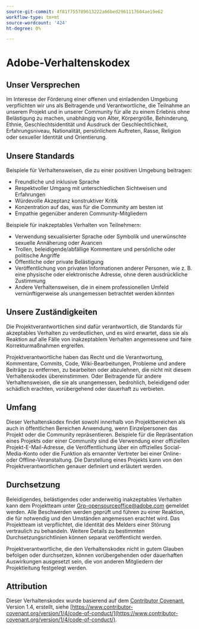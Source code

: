 ```yaml
---
source-git-commit: 4f81f755789613222a66bed2961117604ae19e62
workflow-type: tm+mt
source-wordcount: '424'
ht-degree: 0%

---
```

# Adobe-Verhaltenskodex

## Unser Versprechen

Im Interesse der Förderung einer offenen und einladenden Umgebung verpflichten wir uns als Beitragende und Verantwortliche, die Teilnahme an unserem Projekt und in unserer Community für alle zu einem Erlebnis ohne Belästigung zu machen, unabhängig von Alter, Körpergröße, Behinderung, Ethnie, Geschlechtsidentität und Ausdruck der Geschlechtlichkeit, Erfahrungsniveau, Nationalität, persönlichem Auftreten, Rasse, Religion oder sexueller Identität und Orientierung.

## Unsere Standards

Beispiele für Verhaltensweisen, die zu einer positiven Umgebung beitragen:

* Freundliche und inklusive Sprache
* Respektvoller Umgang mit unterschiedlichen Sichtweisen und Erfahrungen
* Würdevolle Akzeptanz konstruktiver Kritik
* Konzentration auf das, was für die Community am besten ist
* Empathie gegenüber anderen Community-Mitgliedern

Beispiele für inakzeptables Verhalten von Teilnehmern:

* Verwendung sexualisierter Sprache oder Symbolik und unerwünschte sexuelle Annäherung oder Avancen
* Trollen, beleidigende/abfällige Kommentare und persönliche oder politische Angriffe
* Öffentliche oder private Belästigung
* Veröffentlichung von privaten Informationen anderer Personen, wie z. B. eine physische oder elektronische Adresse, ohne deren ausdrückliche Zustimmung
* Andere Verhaltensweisen, die in einem professionellen Umfeld vernünftigerweise als unangemessen betrachtet werden könnten

## Unsere Zuständigkeiten

Die Projektverantwortlichen sind dafür verantwortlich, die Standards für akzeptables Verhalten zu verdeutlichen, und es wird erwartet, dass sie als Reaktion auf alle Fälle von inakzeptablem Verhalten angemessene und faire Korrekturmaßnahmen ergreifen.

Projektverantwortliche haben das Recht und die Verantwortung, Kommentare, Commits, Code, Wiki-Bearbeitungen, Probleme und andere Beiträge zu entfernen, zu bearbeiten oder abzulehnen, die nicht mit diesem Verhaltenskodex übereinstimmen. Oder Beitragende für andere Verhaltensweisen, die sie als unangemessen, bedrohlich, beleidigend oder schädlich erachten, vorübergehend oder dauerhaft zu verbieten.

## Umfang

Dieser Verhaltenskodex findet sowohl innerhalb von Projektbereichen als auch in öffentlichen Bereichen Anwendung, wenn Einzelpersonen das Projekt oder die Community repräsentieren. Beispiele für die Repräsentation eines Projekts oder einer Community sind die Verwendung einer offiziellen Projekt-E-Mail-Adresse, die Veröffentlichung über ein offizielles Social-Media-Konto oder die Funktion als ernannter Vertreter bei einer Online- oder Offline-Veranstaltung. Die Darstellung eines Projekts kann von den Projektverantwortlichen genauer definiert und erläutert werden.

## Durchsetzung

Beleidigendes, belästigendes oder anderweitig inakzeptables Verhalten kann dem Projektteam unter Grp-opensourceoffice@adobe.com gemeldet werden. Alle Beschwerden werden geprüft und führen zu einer Reaktion, die für notwendig und den Umständen angemessen erachtet wird. Das Projektteam ist verpflichtet, die Identität des Melders einer Störung vertraulich zu behandeln. Weitere Details zu bestimmten Durchsetzungsrichtlinien können separat veröffentlicht werden.

Projektverantwortliche, die den Verhaltenskodex nicht in gutem Glauben befolgen oder durchsetzen, können vorübergehenden oder dauerhaften Auswirkungen ausgesetzt sein, die von anderen Mitgliedern der Projektleitung festgelegt werden.

## Attribution

Dieser Verhaltenskodex wurde basierend auf dem [Contributor Covenant](https://www.contributor-covenant.org/), Version 1.4, erstellt, siehe [https://www.contributor-covenant.org/version/1/4/code-of-conduct/](https://www.contributor-covenant.org/version/1/4/code-of-conduct/).
